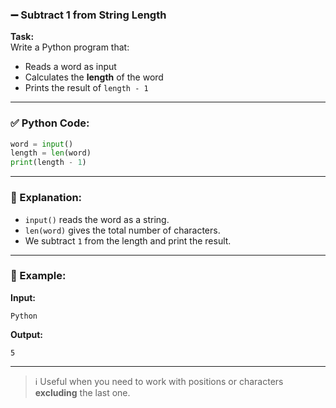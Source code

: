 ### ➖ Subtract 1 from String Length

**Task:**  
Write a Python program that:

- Reads a word as input
- Calculates the **length** of the word
- Prints the result of `length - 1`

---

### ✅ Python Code:

```python
word = input()
length = len(word)
print(length - 1)
```

---

### 🧠 Explanation:

- `input()` reads the word as a string.
- `len(word)` gives the total number of characters.
- We subtract `1` from the length and print the result.

---

### 🧪 Example:

**Input:**

```
Python
```

**Output:**

```
5
```

---

> ℹ️ Useful when you need to work with positions or characters **excluding** the last one.
